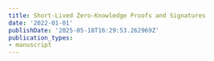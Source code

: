 ```yaml
---
title: Short-Lived Zero-Knowledge Proofs and Signatures
date: '2022-01-01'
publishDate: '2025-05-18T16:29:53.262969Z'
publication_types:
- manuscript
---
```

